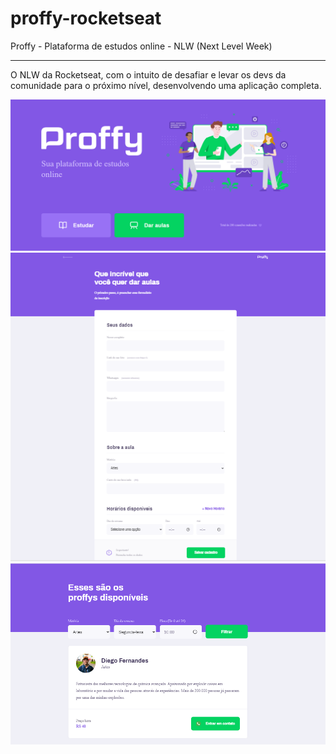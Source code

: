 # proffy-rocketseat
Proffy - Plataforma de estudos online - NLW (Next Level Week)

--- 
O NLW da Rocketseat, com o intuito de desafiar e levar os devs da comunidade para o próximo nível, desenvolvendo uma aplicação completa.


<img src="https://github.com/tais-antunes/proffy-rocketseat/blob/master/public/images/projeto-final/proffy1.PNG">
<img src="https://github.com/tais-antunes/proffy-rocketseat/blob/master/public/images/projeto-final/proffy2.PNG">
<img src="https://github.com/tais-antunes/proffy-rocketseat/blob/master/public/images/projeto-final/proffy3.PNG">






